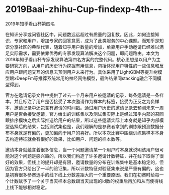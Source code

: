 # 2019Baai-zhihu-Cup-findexp-4th---
2019年知乎看山杯第四名

在知识分享或问答社区中，问题数远远超过有质量的回复数。因此，如何连接知识、专家和用户，增加专家的回答意愿，成为了此类服务的中心课题。而知乎是知识分享社区的典型代表，随着知乎用户数量的增加，单靠用户手动邀请已经难以满足实际需求，需要依靠优秀的专家发现算法解决这个问题，即问题路由。本文为2019年知乎看山杯专家发现算法第四名方案的完整代码。核心思想是以用户为主要研究方向，从用户的历史行为挖掘有用信息，包括体现用户特性的一些信息和反应用户跟问题交互的信息去预测用户未来行为。具体采用了LightGBM等提升树模型跟xDeepFm等推荐系统常用的神经网络模型，最终结果同stacking融合不同模型得到。

官方在邀请记录文件中提供了过去一个月来用户被邀请的记录，每条邀请是一条样本，并且标注了用户是否接受了本次邀请作为样本的标签，接受为正反之为负样本，邀请记录中还包含有邀请的时间戳。通过用户历史的邀请记录去预测未来一周用户是否会接受邀请，官方给出的训练集以及测试集实际上是经过知乎内部的召回跟排序模块之后实际推送给用户的结果，所以这些邀请实际上本身就是知乎内部模型选择后的结果，包括测试集也是，我们理解的是参赛者拿到的训练跟预测数据分布本身就是有偏的，更加偏向于用户的喜好。所以本次比赛中围绕训练集样本本身去构造特征就会有很好的效果，比如用户、问题的样本数等。

邀请本身就蕴含着很多信息，当一个问题邀请某一个用户时本身就说明该用户很可能对这个问题是感兴趣的，所以我们构造了许多邀请计数特征，并在线下取得了很好的效果，但线上的提升却是有限，邀请数量的分布在训练集中是基本稳定的，但因为官方只给出了一半的验证集，所以计数特征对验证集来说是严重有偏的，这也是初赛很多参赛选手的线下线上分数差距大的一个重要原因。我们在初赛时给每一个计数赋予了一个关于当天样本总数跟当天出现的id数的权重后再加和从而使得线上线下能够相对稳定。
